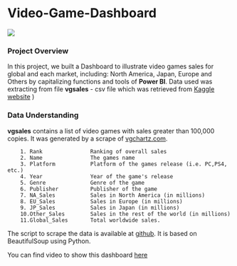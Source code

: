 # Video-Game-Dashboard

<img src=https://techcrunch.com/wp-content/uploads/2015/10/vidya.jpg>

### **Project Overview**

In this project, we built a Dashboard to illustrate video games sales for global and each market, including: North America, Japan, Europe and Others by capitalizing functions and tools of **Power BI**. Data used was extracting from file **vgsales** - csv file which was retrieved from [Kaggle website](https://www.kaggle.com/datasets/gregorut/videogamesales/data)
)

### **Data Understanding**

**vgsales** contains a list of video games with sales greater than 100,000 copies. It was generated by a scrape of [vgchartz.com](https://www.vgchartz.com/).

        1. Rank               Ranking of overall sales
        2. Name               The games name
        3. Platform           Platform of the games release (i.e. PC,PS4, etc.)
        4. Year               Year of the game's release
        5. Genre              Genre of the game
        6. Publisher          Publisher of the game
        7. NA_Sales           Sales in North America (in millions)           
        8. EU_Sales           Sales in Europe (in millions)
        9. JP_Sales           Sales in Japan (in millions)
        10.Other_Sales        Sales in the rest of the world (in millions)
        11.Global_Sales       Total worldwide sales.
The script to scrape the data is available at [github](https://github.com/GregorUT/vgchartzScrape).
It is based on BeautifulSoup using Python.

You can find video to show this dashboard [here](https://youtu.be/fxSop4PAYWY)

